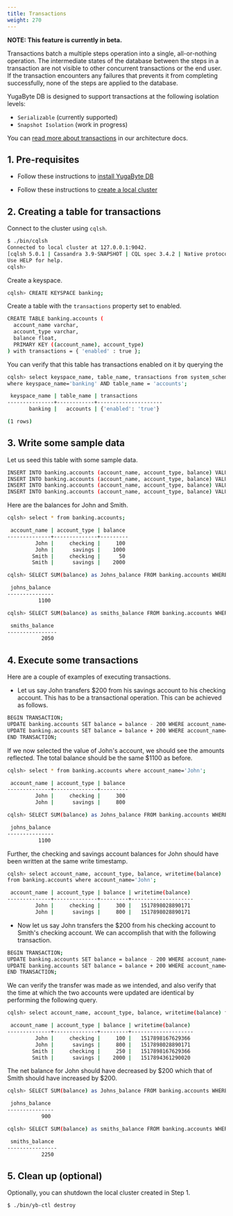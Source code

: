 ```yaml
---
title: Transactions
weight: 270
---
```


**NOTE: This feature is currently in beta.**

Transactions batch a multiple steps operation into a single, all-or-nothing operation. The intermediate states of the database between the steps in a transaction are not visible to other concurrent transactions or the end user. If the transaction encounters any failures that prevents it from completing successfully, none of the steps are applied to the database.

YugaByte DB is designed to support transactions at the following isolation levels:

- `Serializable` (currently supported)
- `Snapshot Isolation` (work in progress)

You can [read more about transactions](/architecture/concepts/transactions/) in our architecture docs.


## 1. Pre-requisites

- Follow these instructions to [install YugaByte DB](/quick-start/install/)

- Follow these instructions to [create a local cluster](/create-local-cluster/)

## 2. Creating a table for transactions

Connect to the cluster using `cqlsh`.

```sh
$ ./bin/cqlsh
Connected to local cluster at 127.0.0.1:9042.
[cqlsh 5.0.1 | Cassandra 3.9-SNAPSHOT | CQL spec 3.4.2 | Native protocol v4]
Use HELP for help.
cqlsh>
```

Create a keyspace.

```sh
cqlsh> CREATE KEYSPACE banking;
```

Create a table with the `transactions` property set to enabled.

```sh
CREATE TABLE banking.accounts (
  account_name varchar,
  account_type varchar,
  balance float,
  PRIMARY KEY ((account_name), account_type)
) with transactions = { 'enabled' : true };
```

You can verify that this table has transactions enabled on it by querying the 

```sh
cqlsh> select keyspace_name, table_name, transactions from system_schema.tables
where keyspace_name='banking' AND table_name = 'accounts';

 keyspace_name | table_name | transactions
---------------+------------+---------------------
       banking |   accounts | {'enabled': 'true'}

(1 rows)
```


## 3. Write some sample data

Let us seed this table with some sample data.

```sh
INSERT INTO banking.accounts (account_name, account_type, balance) VALUES ('John', 'savings', 1000);
INSERT INTO banking.accounts (account_name, account_type, balance) VALUES ('John', 'checking', 100);
INSERT INTO banking.accounts (account_name, account_type, balance) VALUES ('Smith', 'savings', 2000);
INSERT INTO banking.accounts (account_name, account_type, balance) VALUES ('Smith', 'checking', 50);
```

Here are the balances for John and Smith.

```sh
cqlsh> select * from banking.accounts;

 account_name | account_type | balance
--------------+--------------+---------
         John |     checking |     100
         John |      savings |    1000
        Smith |     checking |      50
        Smith |      savings |    2000
```

```sh
cqlsh> SELECT SUM(balance) as Johns_balance FROM banking.accounts WHERE account_name='John';

 johns_balance
---------------
          1100
```

```sh
cqlsh> SELECT SUM(balance) as smiths_balance FROM banking.accounts WHERE account_name='Smith';

 smiths_balance
----------------
           2050

```


## 4. Execute some transactions

Here are a couple of examples of executing transactions.

- Let us say John transfers $200 from his savings account to his checking account. This has to be a transactional operation. This can be achieved as follows.

```sh
BEGIN TRANSACTION;
UPDATE banking.accounts SET balance = balance - 200 WHERE account_name='John' AND account_type='savings';
UPDATE banking.accounts SET balance = balance + 200 WHERE account_name='John' AND account_type='checking';
END TRANSACTION;
```

If we now selected the value of John's account, we should see the amounts reflected. The total balance should be the same $1100 as before.

```sh
cqlsh> select * from banking.accounts where account_name='John';

 account_name | account_type | balance
--------------+--------------+---------
         John |     checking |     300
         John |      savings |     800
```

```sh
cqlsh> SELECT SUM(balance) as Johns_balance FROM banking.accounts WHERE account_name='John';

 johns_balance
---------------
          1100
```


Further, the checking and savings account balances for John should have been written at the same write timestamp.

```sh
cqlsh> select account_name, account_type, balance, writetime(balance) 
from banking.accounts where account_name='John';

 account_name | account_type | balance | writetime(balance)
--------------+--------------+---------+--------------------
         John |     checking |     300 |   1517898028890171
         John |      savings |     800 |   1517898028890171
```


- Now let us say John transfers the $200 from his checking account to Smith's checking account. We can accomplish that with the following transaction.

```sh
BEGIN TRANSACTION;
UPDATE banking.accounts SET balance = balance - 200 WHERE account_name='John' AND account_type='checking';
UPDATE banking.accounts SET balance = balance + 200 WHERE account_name='Smith' AND account_type='checking';
END TRANSACTION;
```

We can verify the transfer was made as we intended, and also verify that the time at which the two accounts were updated are identical by performing the following query.

```sh
cqlsh> select account_name, account_type, balance, writetime(balance) from banking.accounts;

 account_name | account_type | balance | writetime(balance)
--------------+--------------+---------+--------------------
         John |     checking |     100 |   1517898167629366
         John |      savings |     800 |   1517898028890171
        Smith |     checking |     250 |   1517898167629366
        Smith |      savings |    2000 |   1517894361290020
```

The net balance for John should have decreased by $200 which that of Smith should have increased by $200.

```sh
cqlsh> SELECT SUM(balance) as Johns_balance FROM banking.accounts WHERE account_name='John';

 johns_balance
---------------
           900
```

```sh
cqlsh> SELECT SUM(balance) as smiths_balance FROM banking.accounts WHERE account_name='Smith';

 smiths_balance
----------------
           2250
```


## 5. Clean up (optional)

Optionally, you can shutdown the local cluster created in Step 1.

```sh
$ ./bin/yb-ctl destroy
```

